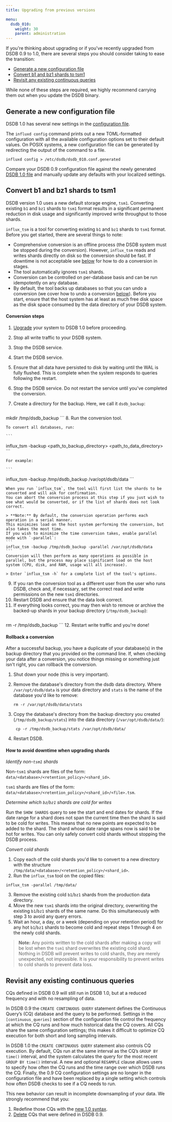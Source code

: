 ```yaml
---
title: Upgrading from previous versions

menu:
  dsdb_010:
    weight: 30
    parent: administration
---
```


If you're thinking about upgrading or if you've recently upgraded from DSDB 0.9 to 1.0, there are several steps you should consider taking to ease the transition:

* [Generate a new configuration file](/dsdb/v1.0/administration/upgrading/#generate-a-new-configuration-file)
* [Convert b1 and bz1 shards to tsm1](/dsdb/v1.0/administration/upgrading/#convert-b1-and-bz1-shards-to-tsm1)
* [Revisit any existing continuous queries](/dsdb/v1.0/administration/upgrading/#revisit-any-existing-continuous-queries)

While none of these steps are required, we highly recommend carrying them out when you update the DSDB binary.

## Generate a new configuration file

DSDB 1.0 has several new settings in the [configuration file](/dsdb/v1.0/administration/config/).

The `influxd config` command prints out a new TOML-formatted configuration with all the available configuration options set to their default values.
On POSIX systems, a new configuration file can be generated by redirecting the output of the command to a file.

```
influxd config > /etc/dsdb/dsdb_010.conf.generated
```

Compare your DSDB 0.9 configuration file against the newly generated [DSDB 1.0 file](/dsdb/v1.0/administration/config/) and manually update any defaults with your localized settings.

## Convert b1 and bz1 shards to tsm1
DSDB version 1.0 uses a new default storage engine, `tsm1`.
Converting existing `b1` and `bz1` shards to `tsm1` format results in a significant permanent reduction in disk usage and significantly improved write throughput to those shards.

`influx_tsm` is a tool for converting existing `b1` and `bz1` shards to `tsm1` format.
Before you get started, there are several things to note:

* Comprehensive conversion is an offline process (the DSDB system must be stopped during the conversion).
However, `influx_tsm` reads and writes shards directly on disk so the conversion should be fast.
If downtime is not acceptable see [below](/dsdb/v1.0/administration/upgrading/#how-to-avoid-downtime-when-upgrading-shards) for how to do a conversion in stages.
* The tool automatically ignores `tsm1` shards.
* Conversion can be controlled on per-database basis and can be run idempotently on any database.
* By default, the tool backs up databases so that you can undo a conversion (we cover how to undo a conversion [below](/dsdb/v1.0/administration/upgrading/#rollback-a-conversion)).
Before you start, ensure that the host system has at least as much free disk space as the disk space consumed by the data directory of your DSDB system.

#### Conversion steps

1. [Upgrade](https://dasudian.com/downloads/) your system to DSDB 1.0 before proceeding.
2. Stop all write traffic to your DSDB system.
3. Stop the DSDB service.
4. Start the DSDB service.
5. Ensure that all data have persisted to disk by waiting until the WAL is fully flushed.
This is complete when the system responds to queries following the restart.
6. Stop the DSDB service. Do not restart the service until you've completed the conversion.
7. Create a directory for the backup. Here, we call it `dsdb_backup`:

    ```
mkdir /tmp/dsdb_backup
    ```
8. Run the conversion tool.

    To convert all databases, run:

    ```
influx_tsm -backup <path_to_backup_directory>  <path_to_data_directory>
    ```

    For example:

    ```
influx_tsm -backup /tmp/dsdb_backup /var/opt/dsdb/data
    ```

    When you run `influx_tsm`, the tool will first list the shards to be converted and will ask for confirmation.
    You can abort the conversion process at this step if you just wish to see what would be converted, or if the list of shards does not look correct.

    > **Note:** By default, the conversion operation performs each operation in a serial manner.
    This minimizes load on the host system performing the conversion, but also takes the most time.
    If you wish to minimize the time conversion takes, enable parallel mode with `-parallel`:
    ```
    influx_tsm -backup /tmp/dsdb_backup -parallel /var/opt/dsdb/data
    ```
    Conversion will then perform as many operations as possible in parallel, but the process may place significant load on the host system (CPU, disk, and RAM, usage will all increase).  

    > Enter `influx_tsm -h` for a complete list of the tool's options.
9. If you ran the conversion tool as a different user from the user who runs DSDB, check and, if necessary, set the correct read and write permissions on the new `tsm1` directories.
10. Restart DSDB and ensure that the data look correct.
11. If everything looks correct, you may then wish to remove or archive the backed-up shards in your backup directory (`/tmp/dsdb_backup`):
    ```
rm -r /tmp/dsdb_backup
    ```
12. Restart write traffic and you're done!

#### Rollback a conversion
After a successful backup, you have a duplicate of your database(s) in the backup directory that you provided on the command line.
If, when checking your data after a conversion, you notice things missing or something just isn't right, you can rollback the conversion.

1. Shut down your node (this is very important).
2. Remove the database's directory from the dsdb data directory.
Where `/var/opt/dsdb/data` is your data directory and `stats` is the name of the database you'd like to remove:

    ```
    rm -r /var/opt/dsdb/data/stats
    ```
3. Copy the database's directory from the backup directory you created (`/tmp/dsdb_backup/stats`) into the data directory (`/var/opt/dsdb/data/`):

    ```
     cp -r /tmp/dsdb_backup/stats /var/opt/dsdb/data/
    ```
4. Restart DSDB.

#### How to avoid downtime when upgrading shards

*Identify non-`tsm1` shards*

Non-`tsm1` shards are files of the form: `data/<database>/<retention_policy>/<shard_id>`.

`tsm1` shards are files of the form: `data/<database>/<retention_policy>/<shard_id>/<file>.tsm`.

*Determine which `bz`/`bz1` shards are cold for writes*

Run the `SHOW SHARDS` query to see the start and end dates for shards.
If the date range for a shard does not span the current time then the shard is said to be cold for writes.
This means that no new points are expected to be added to the shard.
The shard whose date range spans now is said to be hot for writes.
You can only safely convert cold shards without stopping the DSDB process.

*Convert cold shards*

1. Copy each of the cold shards you'd like to convert to a new directory with the structure `/tmp/data/<database>/<retention_policy>/<shard_id>`.
2. Run the `influx_tsm` tool on the copied files:
```
influx_tsm -parallel /tmp/data/
```
3. Remove the existing cold `b1`/`bz1` shards from the production data directory.
4. Move the new `tsm1` shards into the original directory, overwriting the existing `b1`/`bz1` shards of the same name. Do this simultaneously with step 3 to avoid any query errors.
5. Wait an hour, a day, or a week (depending on your retention period) for any hot `b1`/`bz1` shards to become cold and repeat steps 1 through 4 on the newly cold shards.

> **Note:** Any points written to the cold shards after making a copy will be lost when the `tsm1` shard overwrites the existing cold shard.
Nothing in DSDB will prevent writes to cold shards, they are merely unexpected, not impossible.
It is your responsibility to prevent writes to cold shards to prevent data loss.

## Revisit any existing continuous queries

CQs defined in DSDB 0.9 will still run in DSDB 1.0, but at a reduced frequency and with no resampling of data.

In DSDB 0.9 the `CREATE CONTINUOUS QUERY` statement defines the Continuous Query’s (CQ) database and the query to be performed.
Settings in the `[continuous_queries]` section of the configuration file control the frequency at which the CQ runs and how much historical data the CQ covers.
All CQs share the same configuration settings; this makes it difficult to optimize CQ execution for both short and long sampling intervals.

In DSDB 1.0 the `CREATE CONTINUOUS QUERY` statement also controls CQ execution.
By default, CQs run at the same interval as the CQ’s `GROUP BY time()` interval, and the system calculates the query for the most recent `GROUP BY time()` interval.
A new and optional `RESAMPLE` clause allows users to specify how often the CQ runs and the time range over which DSDB runs the CQ.
Finally, the 0.9 CQ configuration settings are no longer in the configuration file and have been replaced by a single setting which controls how often DSDB checks to see if a CQ needs to run.

This new behavior can result in incomplete downsampling of your data. We strongly recommend that you:

1. Redefine those CQs with the [new 1.0 syntax](/dsdb/v1.0/query_language/continuous_queries/#the-create-continuous-query-statement).
2. [Delete](/dsdb/v1.0/query_language/continuous_queries/#delete-cqs-with-drop) CQs that were defined in DSDB 0.9.
